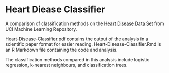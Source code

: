 # Heart Diease Classifier
A comparison of classification methods on the [Heart Disease Data Set](https://archive.ics.uci.edu/ml/datasets/Heart+Disease) from UCI Machine Learning Repository.

Heart-Disease-Classifier.pdf contains the output of the analysis in a scientific paper format for easier reading. Heart-Disease-Classifier.Rmd is an R Markdown file containing the code and analysis. 

The classification methods compared in this analysis include logistic regression, k-nearest neighbours, and classification trees. 